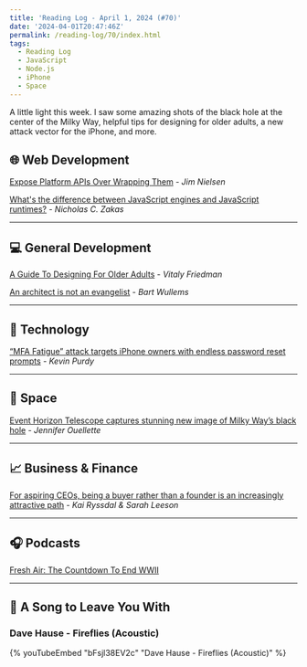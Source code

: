 ```yaml
---
title: 'Reading Log - April 1, 2024 (#70)'
date: '2024-04-01T20:47:46Z'
permalink: /reading-log/70/index.html
tags:
  - Reading Log
  - JavaScript
  - Node.js
  - iPhone
  - Space
---
```


A little light this week. I saw some amazing shots of the black hole at the center of the Milky Way, helpful tips for designing for older adults, a new attack vector for the iPhone, and more.
<!-- excerpt -->

## 🌐 Web Development

[Expose Platform APIs Over Wrapping Them](https://blog.jim-nielsen.com/2024/expose-platform-apis-over-wrapping-them/) - *Jim Nielsen*

[What's the difference between JavaScript engines and JavaScript runtimes?](https://humanwhocodes.com/blog/2024/03/javascript-engines-runtimes/) - *Nicholas C. Zakas*

---

## 💻 General Development

[A Guide To Designing For Older Adults](https://www.smashingmagazine.com/2024/02/guide-designing-older-adults/) - *Vitaly Friedman*

[An architect is not an evangelist](https://bartwullems.blogspot.com/2024/03/an-architect-is-not-evangelist.html) - *Bart Wullems*

---

## 🔌 Technology

[“MFA Fatigue” attack targets iPhone owners with endless password reset prompts](https://arstechnica.com/security/2024/03/mfa-fatigue-attack-targets-iphone-owners-with-endless-password-reset-prompts/) - *Kevin Purdy*

---

## 🚀 Space

[Event Horizon Telescope captures stunning new image of Milky Way’s black hole](https://arstechnica.com/science/2024/03/event-horizon-telescope-captures-stunning-new-image-of-milky-ways-black-hole/) - *Jennifer Ouellette*

---

## 📈 Business & Finance

[For aspiring CEOs, being a buyer rather than a founder is an increasingly attractive path](https://www.marketplace.org/2024/03/27/for-aspiring-ceos-being-a-buyer-rather-than-a-founder-is-an-increasingly-attractive-path/) - *Kai Ryssdal & Sarah Leeson*

---

## 🎧 Podcasts

[Fresh Air: The Countdown To End WWII](https://www.npr.org/2023/06/20/1183194275/the-countdown-to-end-wwii)

---

## 🎵 A Song to Leave You With

<h3 class="music">Dave Hause - Fireflies (Acoustic)</h3>

{% youTubeEmbed "bFsjl38EV2c" "Dave Hause - Fireflies (Acoustic)" %}

